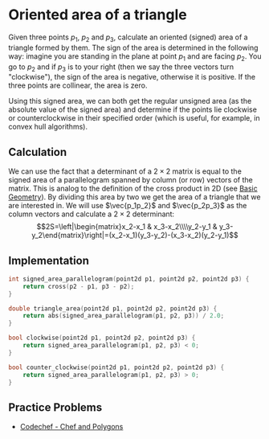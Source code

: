 <!--?title Oriented area of a triangle-->
# Oriented area of a triangle

Given three points $p_1$, $p_2$ and $p_3$, calculate an oriented (signed) area of a triangle formed by them. The sign of the area is determined in the following way: imagine you are standing in the plane at point $p_1$ and are facing $p_2$. You go to $p_2$ and if $p_3$ is to your right (then we say the three vectors turn "clockwise"), the sign of the area is negative, otherwise it is positive. If the three points are collinear, the area is zero.

Using this signed area, we can both get the regular unsigned area (as the absolute value of the signed area) and determine if the points lie clockwise or counterclockwise in their specified order (which is useful, for example, in convex hull algorithms).


## Calculation
We can use the fact that a determinant of a $2\times 2$ matrix is equal to the signed area of a parallelogram spanned by column (or row) vectors of the matrix.
This is analog to the definition of the cross product in 2D (see [Basic Geometry](geometry/basic-geometry.html)).
By dividing this area by two we get the area of a triangle that we are interested in.
We will use $\vec{p_1p_2}$ and $\vec{p_2p_3}$ as the column vectors and calculate a $2\times 2$ determinant:
$$2S=\left|\begin{matrix}x_2-x_1 & x_3-x_2\\\\y_2-y_1 & y_3-y_2\end{matrix}\right|=(x_2-x_1)(y_3-y_2)-(x_3-x_2)(y_2-y_1)$$

## Implementation

```cpp
int signed_area_parallelogram(point2d p1, point2d p2, point2d p3) {
    return cross(p2 - p1, p3 - p2);
}

double triangle_area(point2d p1, point2d p2, point2d p3) {
    return abs(signed_area_parallelogram(p1, p2, p3)) / 2.0;
}

bool clockwise(point2d p1, point2d p2, point2d p3) {
    return signed_area_parallelogram(p1, p2, p3) < 0;
}

bool counter_clockwise(point2d p1, point2d p2, point2d p3) {
    return signed_area_parallelogram(p1, p2, p3) > 0;
}
```

## Practice Problems
* [Codechef - Chef and Polygons](https://www.codechef.com/problems/CHEFPOLY)
